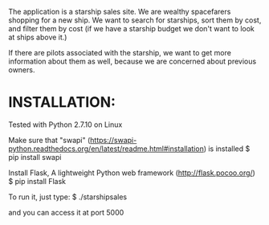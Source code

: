 The application is a starship sales site. We are wealthy spacefarers shopping
for a new ship. We want to search for starships, sort them by cost, and filter
them by cost (if we have a starship budget we don't want to look at ships above
it.)

If there are pilots associated with the starship, we want to get more
information about them as well, because we are concerned about previous owners.

INSTALLATION:
=============

Tested with
    Python 2.7.10 on Linux

Make sure that "swapi" (https://swapi-python.readthedocs.org/en/latest/readme.html#installation) is installed
    $ pip install swapi

Install Flask, A lightweight Python web framework (http://flask.pocoo.org/)
    $ pip install Flask

To run it, just type:
    $ ./starshipsales

and you can access it at port 5000
